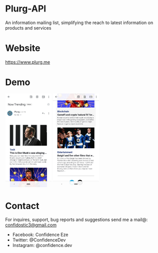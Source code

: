 # Plurg-API

An information mailing list, simplifying the reach to latest information on products and services

# Website

<a href="https://www.plurg.me">https://www.plurg.me</a>

# Demo

<p float="left">
<img src="https://github.com/ConfidenceDev/Plurg/blob/main/screenshots/one.png?raw=true" width="148">
<img src="https://github.com/ConfidenceDev/Plurg/blob/main/screenshots/two.png?raw=true" width="148">
</p>

# Contact

For inquires, support, bug reports and suggestions send me a mail@: confidostic3@gmail.com

- Facebook: Confidence Eze
- Twitter: @ConfidenceDev
- Instagram: @confidence.dev
